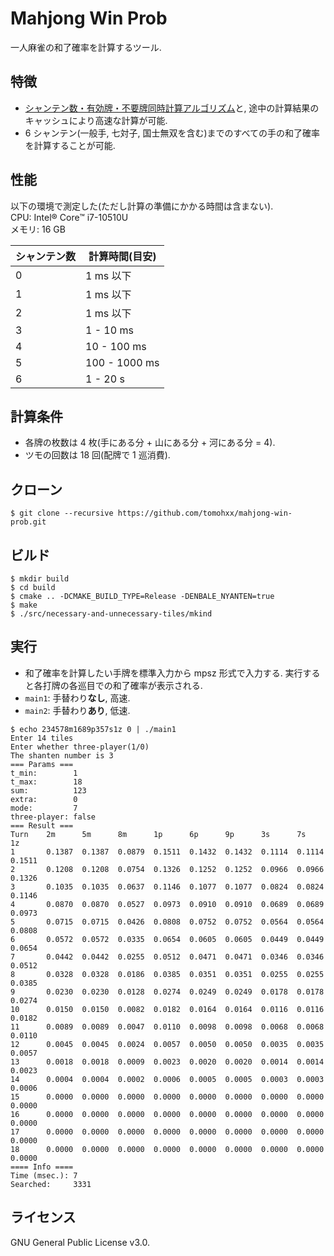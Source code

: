 # Mahjong Win Prob

一人麻雀の和了確率を計算するツール.

## 特徴

- [シャンテン数・有効牌・不要牌同時計算アルゴリズム](https://github.com/tomohxx/necessary-and-unnecessary-tiles.git)と, 途中の計算結果のキャッシュにより高速な計算が可能.
- 6 シャンテン(一般手, 七対子, 国士無双を含む)までのすべての手の和了確率を計算することが可能.

## 性能

以下の環境で測定した(ただし計算の準備にかかる時間は含まない).  
CPU: Intel&reg; Core&trade; i7-10510U  
メモリ: 16 GB

| シャンテン数 | 計算時間(目安) |
| ------------ | -------------- |
| 0            | 1 ms 以下      |
| 1            | 1 ms 以下      |
| 2            | 1 ms 以下      |
| 3            | 1 - 10 ms      |
| 4            | 10 - 100 ms    |
| 5            | 100 - 1000 ms  |
| 6            | 1 - 20 s       |

## 計算条件

- 各牌の枚数は 4 枚(手にある分 + 山にある分 + 河にある分 = 4).
- ツモの回数は 18 回(配牌で 1 巡消費).

## クローン

```
$ git clone --recursive https://github.com/tomohxx/mahjong-win-prob.git
```

## ビルド

```
$ mkdir build
$ cd build
$ cmake .. -DCMAKE_BUILD_TYPE=Release -DENBALE_NYANTEN=true
$ make
$ ./src/necessary-and-unnecessary-tiles/mkind
```

## 実行

- 和了確率を計算したい手牌を標準入力から mpsz 形式で入力する. 実行すると各打牌の各巡目での和了確率が表示される.  
- `main1`: 手替わり**なし**, 高速.
- `main2`: 手替わり**あり**, 低速.

```
$ echo 234578m1689p357s1z 0 | ./main1
Enter 14 tiles
Enter whether three-player(1/0)
The shanten number is 3
=== Params ===
t_min:        1
t_max:        18
sum:          123
extra:        0
mode:         7
three-player: false
=== Result ===
Turn    2m      5m      8m      1p      6p      9p      3s      7s      1z      
1       0.1387  0.1387  0.0879  0.1511  0.1432  0.1432  0.1114  0.1114  0.1511  
2       0.1208  0.1208  0.0754  0.1326  0.1252  0.1252  0.0966  0.0966  0.1326  
3       0.1035  0.1035  0.0637  0.1146  0.1077  0.1077  0.0824  0.0824  0.1146  
4       0.0870  0.0870  0.0527  0.0973  0.0910  0.0910  0.0689  0.0689  0.0973  
5       0.0715  0.0715  0.0426  0.0808  0.0752  0.0752  0.0564  0.0564  0.0808  
6       0.0572  0.0572  0.0335  0.0654  0.0605  0.0605  0.0449  0.0449  0.0654  
7       0.0442  0.0442  0.0255  0.0512  0.0471  0.0471  0.0346  0.0346  0.0512  
8       0.0328  0.0328  0.0186  0.0385  0.0351  0.0351  0.0255  0.0255  0.0385  
9       0.0230  0.0230  0.0128  0.0274  0.0249  0.0249  0.0178  0.0178  0.0274  
10      0.0150  0.0150  0.0082  0.0182  0.0164  0.0164  0.0116  0.0116  0.0182  
11      0.0089  0.0089  0.0047  0.0110  0.0098  0.0098  0.0068  0.0068  0.0110  
12      0.0045  0.0045  0.0024  0.0057  0.0050  0.0050  0.0035  0.0035  0.0057  
13      0.0018  0.0018  0.0009  0.0023  0.0020  0.0020  0.0014  0.0014  0.0023  
14      0.0004  0.0004  0.0002  0.0006  0.0005  0.0005  0.0003  0.0003  0.0006  
15      0.0000  0.0000  0.0000  0.0000  0.0000  0.0000  0.0000  0.0000  0.0000  
16      0.0000  0.0000  0.0000  0.0000  0.0000  0.0000  0.0000  0.0000  0.0000  
17      0.0000  0.0000  0.0000  0.0000  0.0000  0.0000  0.0000  0.0000  0.0000  
18      0.0000  0.0000  0.0000  0.0000  0.0000  0.0000  0.0000  0.0000  0.0000  
==== Info ====
Time (msec.): 7
Searched:     3331
```

## ライセンス

GNU General Public License v3.0.
